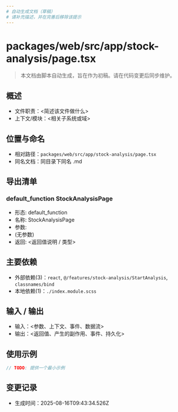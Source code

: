 ```yaml
---
# 自动生成文档（草稿）
# 请补充描述，并在完善后移除该提示
---
```


# packages/web/src/app/stock-analysis/page.tsx

> 本文档由脚本自动生成，旨在作为初稿。请在代码变更后同步维护。

## 概述

- 文件职责：<简述该文件做什么>
- 上下文/模块：<相关子系统或域>

## 位置与命名

- 相对路径：`packages/web/src/app/stock-analysis/page.tsx`
- 同名文档：同目录下同名 .md

## 导出清单

### default_function StockAnalysisPage

- 形态: default_function
- 名称: StockAnalysisPage
- 参数:
- (无参数)
- 返回: <返回值说明 / 类型>

## 主要依赖

- 外部依赖(3)：`react`, `@/features/stock-analysis/StartAnalysis`, `classnames/bind`
- 本地依赖(1)：`./index.module.scss`

## 输入 / 输出

- 输入：<参数、上下文、事件、数据流>
- 输出：<返回值、产生的副作用、事件、持久化>

## 使用示例

~~~ts
// TODO: 提供一个最小示例
~~~

## 变更记录

- 生成时间：2025-08-16T09:43:34.526Z
